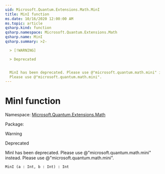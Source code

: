 ```yaml
---
uid: Microsoft.Quantum.Extensions.Math.MinI
title: MinI function
ms.date: 10/16/2020 12:00:00 AM
ms.topic: article
qsharp.kind: function
qsharp.namespace: Microsoft.Quantum.Extensions.Math
qsharp.name: MinI
qsharp.summary: >2-

  > [!WARNING]

  > Deprecated


  MinI has been deprecated. Please use @"microsoft.quantum.math.mini" instead.
  Please use @"microsoft.quantum.math.mini".
---
```


# MinI function

Namespace: [Microsoft.Quantum.Extensions.Math](xref:Microsoft.Quantum.Extensions.Math)

Package: [](https://nuget.org/packages/)


> [!WARNING]
> Deprecated
MinI has been deprecated. Please use @"microsoft.quantum.math.mini" instead.Please use @"microsoft.quantum.math.mini".

```Q#
MinI (a : Int, b : Int) : Int
```
